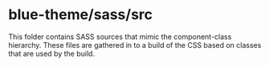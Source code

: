 # blue-theme/sass/src

This folder contains SASS sources that mimic the component-class hierarchy. These files
are gathered in to a build of the CSS based on classes that are used by the build.
